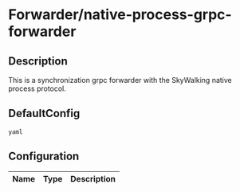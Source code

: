 # Forwarder/native-process-grpc-forwarder
## Description
This is a synchronization grpc forwarder with the SkyWalking native process protocol.
## DefaultConfig
```yaml```
## Configuration
|Name|Type|Description|
|----|----|-----------|

